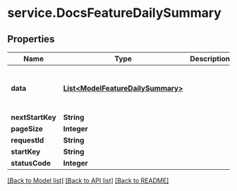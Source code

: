 # service.DocsFeatureDailySummary

## Properties
Name | Type | Description | Notes
------------ | ------------- | ------------- | -------------
**data** | [**List&lt;ModelFeatureDailySummary&gt;**](ModelFeatureDailySummary.md) |  | [optional] [default to new ArrayList<>()]
**nextStartKey** | **String** |  | [optional] 
**pageSize** | **Integer** |  | [optional] 
**requestId** | **String** |  | [optional] 
**startKey** | **String** |  | [optional] 
**statusCode** | **Integer** |  | [optional] 

[[Back to Model list]](../README.md#documentation-for-models) [[Back to API list]](../README.md#documentation-for-api-endpoints) [[Back to README]](../README.md)


